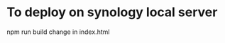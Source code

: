 # To deploy on synology local server

npm run build
change in index.html

<link rel="icon" type="image/svg+xml" href="./vite.svg" />
<script defer="defer" src="./assets/index-36d74c9e.js"></script>
<link rel="stylesheet" href="./assets/index-362e70c4.css">
